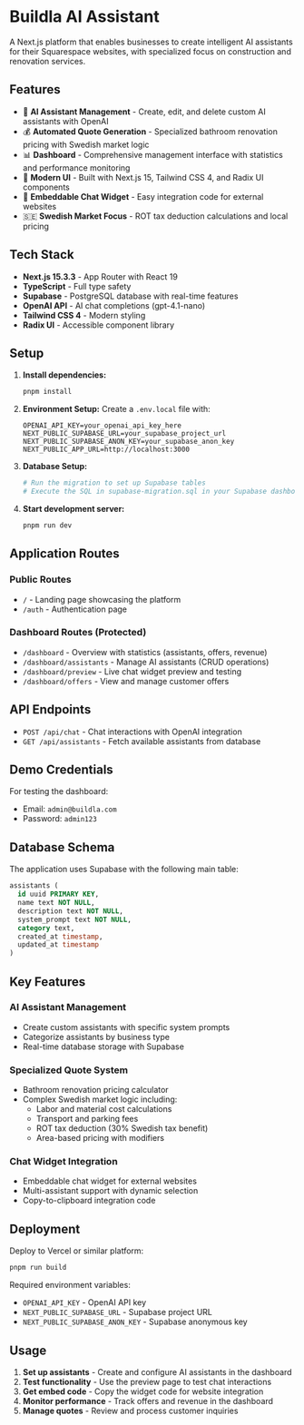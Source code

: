 # Buildla AI Assistant

A Next.js platform that enables businesses to create intelligent AI assistants for their Squarespace websites, with specialized focus on construction and renovation services.

## Features

- 🤖 **AI Assistant Management** - Create, edit, and delete custom AI assistants with OpenAI
- 💰 **Automated Quote Generation** - Specialized bathroom renovation pricing with Swedish market logic
- 📊 **Dashboard** - Comprehensive management interface with statistics and performance monitoring
- 🎨 **Modern UI** - Built with Next.js 15, Tailwind CSS 4, and Radix UI components
- 🔗 **Embeddable Chat Widget** - Easy integration code for external websites
- 🇸🇪 **Swedish Market Focus** - ROT tax deduction calculations and local pricing

## Tech Stack

- **Next.js 15.3.3** - App Router with React 19
- **TypeScript** - Full type safety
- **Supabase** - PostgreSQL database with real-time features
- **OpenAI API** - AI chat completions (gpt-4.1-nano)
- **Tailwind CSS 4** - Modern styling
- **Radix UI** - Accessible component library

## Setup

1. **Install dependencies:**
   ```bash
   pnpm install
   ```

2. **Environment Setup:**
   Create a `.env.local` file with:
   ```
   OPENAI_API_KEY=your_openai_api_key_here
   NEXT_PUBLIC_SUPABASE_URL=your_supabase_project_url
   NEXT_PUBLIC_SUPABASE_ANON_KEY=your_supabase_anon_key
   NEXT_PUBLIC_APP_URL=http://localhost:3000
   ```

3. **Database Setup:**
   ```bash
   # Run the migration to set up Supabase tables
   # Execute the SQL in supabase-migration.sql in your Supabase dashboard
   ```

4. **Start development server:**
   ```bash
   pnpm run dev
   ```

## Application Routes

### Public Routes
- `/` - Landing page showcasing the platform
- `/auth` - Authentication page

### Dashboard Routes (Protected)
- `/dashboard` - Overview with statistics (assistants, offers, revenue)
- `/dashboard/assistants` - Manage AI assistants (CRUD operations)
- `/dashboard/preview` - Live chat widget preview and testing
- `/dashboard/offers` - View and manage customer offers

## API Endpoints

- `POST /api/chat` - Chat interactions with OpenAI integration
- `GET /api/assistants` - Fetch available assistants from database

## Demo Credentials

For testing the dashboard:
- Email: `admin@buildla.com`
- Password: `admin123`

## Database Schema

The application uses Supabase with the following main table:

```sql
assistants (
  id uuid PRIMARY KEY,
  name text NOT NULL,
  description text NOT NULL,
  system_prompt text NOT NULL,
  category text,
  created_at timestamp,
  updated_at timestamp
)
```

## Key Features

### AI Assistant Management
- Create custom assistants with specific system prompts
- Categorize assistants by business type
- Real-time database storage with Supabase

### Specialized Quote System
- Bathroom renovation pricing calculator
- Complex Swedish market logic including:
  - Labor and material cost calculations
  - Transport and parking fees
  - ROT tax deduction (30% Swedish tax benefit)
  - Area-based pricing with modifiers

### Chat Widget Integration
- Embeddable chat widget for external websites
- Multi-assistant support with dynamic selection
- Copy-to-clipboard integration code

## Deployment

Deploy to Vercel or similar platform:

```bash
pnpm run build
```

Required environment variables:
- `OPENAI_API_KEY` - OpenAI API key
- `NEXT_PUBLIC_SUPABASE_URL` - Supabase project URL
- `NEXT_PUBLIC_SUPABASE_ANON_KEY` - Supabase anonymous key

## Usage

1. **Set up assistants** - Create and configure AI assistants in the dashboard
2. **Test functionality** - Use the preview page to test chat interactions
3. **Get embed code** - Copy the widget code for website integration
4. **Monitor performance** - Track offers and revenue in the dashboard
5. **Manage quotes** - Review and process customer inquiries
